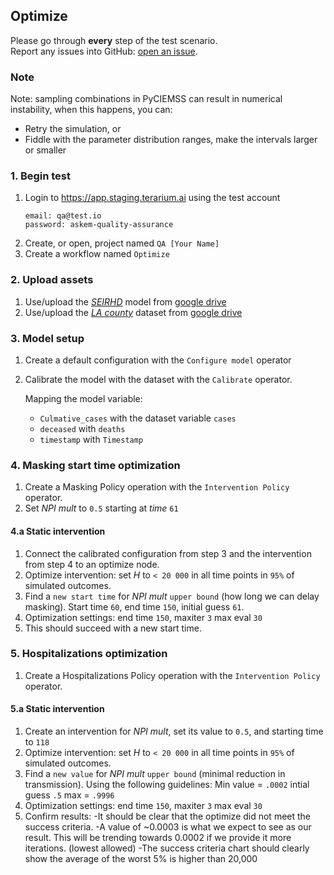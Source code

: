 ## Optimize
Please go through __every__ step of the test scenario.\
Report any issues into GitHub: [open an issue](https://github.com/DARPA-ASKEM/terarium/issues/new?assignees=&labels=bug%2C+Q%26A&template=qa-issue.md&title=%5BBUG%5D%3A+).

### Note
Note: sampling combinations in PyCIEMSS can result in numerical instability, when this happens, you can:
- Retry the simulation, or
- Fiddle with the parameter distribution ranges, make the intervals larger or smaller

### 1. Begin test
1. Login to https://app.staging.terarium.ai using the test account
    ```
    email: qa@test.io
    password: askem-quality-assurance
    ```
2. Create, or open, project named `QA [Your Name]`
3. Create a workflow named `Optimize`

### 2. Upload assets
1. Use/upload the [_SEIRHD_](https://drive.google.com/file/d/1wCZl0NCjN6jZeoEy5UNVbElW8a4xQHXw/view?usp=drive_link) model from [google drive](https://drive.google.com/drive/folders/1XknwhuvLMPKC68LK1HQp_n77fHaIuLGt?usp=drive_link)
2. Use/upload the [_LA county_](https://drive.google.com/file/d/1gW-q-N_pLOAUp151NyPAuXNL1WTBRDak/view?usp=drive_link) dataset from [google drive](https://drive.google.com/drive/folders/1XknwhuvLMPKC68LK1HQp_n77fHaIuLGt?usp=drive_link)

### 3. Model setup
1. Create a default configuration with the `Configure model` operator
2. Calibrate the model with the dataset with the `Calibrate` operator.
   
   Mapping the model variable:
    - `Culmative_cases` with the dataset variable `cases`
    - `deceased` with `deaths`
    - `timestamp` with `Timestamp`

### 4. Masking start time optimization
1. Create a Masking Policy operation with the `Intervention Policy` operator.
2. Set _NPI mult_ to `0.5` starting at _time_ `61` 

#### 4.a Static intervention
1. Connect the calibrated configuration from step 3 and the intervention from step 4 to an optimize node.
2. Optimize intervention: set _H_ to `< 20 000` in all time points in `95%` of simulated outcomes. 
3. Find a `new start time` for _NPI mult_ `upper bound` (how long we can delay masking). Start time `60`, end time `150`, initial guess `61`. 
4. Optimization settings: end time `150`, maxiter `3` max eval `30`
5. This should succeed with a new start time.

### 5. Hospitalizations optimization
1. Create a Hospitalizations Policy operation with the `Intervention Policy` operator.

#### 5.a Static intervention
1. Create an intervention for _NPI mult_, set its value to `0.5`, and starting time to `118`
2. Optimize intervention: set _H_ to `< 20 000` in all time points in `95%` of simulated outcomes.
3. Find a `new value` for _NPI mult_ `upper bound` (minimal reduction in transmission). Using the following guidelines: Min value = `.0002` intial guess `.5` max = `.9996`
4. Optimization settings: end time `150`, maxiter `3` max eval `30`
5. Confirm results: 
  -It should be clear that the optimize did not meet the success criteria. 
  -A value of ~0.0003 is what we expect to see as our result. This will be trending towards 0.0002 if we provide it more iterations. (lowest allowed)
  -The success criteria chart should clearly show the average of the worst 5% is higher than 20,000
